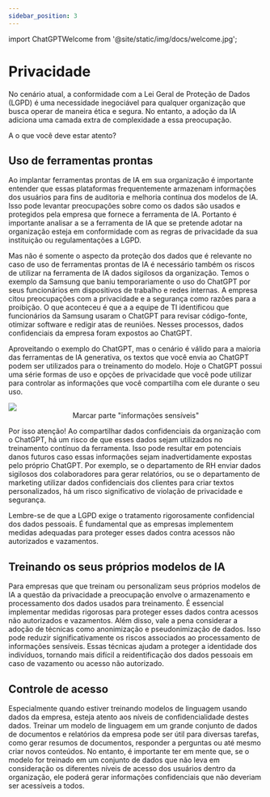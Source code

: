 ```yaml
---
sidebar_position: 3
---
```

import ChatGPTWelcome from '@site/static/img/docs/welcome.jpg';

# Privacidade
No cenário atual, a conformidade com a Lei Geral de Proteção de Dados (LGPD) é uma necessidade inegociável para qualquer organização que busca operar de maneira ética e segura. No entanto, a adoção da IA adiciona uma camada extra de complexidade a essa preocupação.

A o que você deve estar atento?

## Uso de ferramentas prontas
Ao implantar ferramentas prontas de IA em sua organização é importante entender que essas plataformas frequentemente armazenam informações dos usuários para fins de auditoria e melhoria contínua dos modelos de IA. Isso pode levantar preocupações sobre como os dados são usados e protegidos pela empresa que fornece a ferramenta de IA. Portanto é importante analisar a se a ferramenta de IA que se pretende adotar na organização  esteja em conformidade com as regras de privacidade da sua instituição ou regulamentações a LGPD.

Mas não é somente o aspecto da proteção dos dados que é relevante no caso de uso de ferramentas prontas de IA é necessário também os riscos de utilizar na ferramenta de IA dados sigilosos da organização. Temos o exemplo da Samsung que baniu temporariamente o uso do ChatGPT por seus funcionários em dispositivos de trabalho e redes internas. A empresa citou preocupações com a privacidade e a segurança como razões para a proibição. O que aconteceu é que a a equipe de TI identificou que funcionários da Samsung usaram o ChatGPT para revisar código-fonte, otimizar software e redigir atas de reuniões. Nesses processos, dados confidenciais da empresa foram expostos ao ChatGPT.

Aproveitando o exemplo do ChatGPT, mas o cenário é válido para a maioria das ferramentas de IA generativa, os textos que você envia ao ChatGPT podem ser utilizados para o treinamento do modelo. Hoje o ChatGPT possui uma série formas de uso e opções de privacidade que você pode utilizar para controlar as informações que você compartilha com ele durante o seu uso.

<img src={ChatGPTWelcome} class='img-limit' />
<center>Marcar parte "informações sensíveis"</center>

Por isso atenção! Ao compartilhar dados confidenciais da organização com o ChatGPT, há um risco de que esses dados sejam utilizados no treinamento contínuo da ferramenta. Isso pode resultar em potenciais danos futuros caso essas informações sejam inadvertidamente expostas pelo próprio ChatGPT. Por exemplo, se o departamento de RH enviar dados sigilosos dos colaboradores para gerar relatórios, ou se o departamento de marketing utilizar dados confidenciais dos clientes para criar textos personalizados, há um risco significativo de violação de privacidade e segurança.

Lembre-se de que a LGPD exige o tratamento rigorosamente confidencial dos dados pessoais. É fundamental que as empresas implementem medidas adequadas para proteger esses dados contra acessos não autorizados e vazamentos.

## Treinando os seus próprios modelos de IA
Para empresas que que treinam ou personalizam seus próprios modelos de IA a questão da privacidade a preocupação envolve o armazenamento e processamento dos dados usados para treinamento. É essencial implementar medidas rigorosas para proteger esses dados contra acessos não autorizados e vazamentos. Além disso, vale a pena considerar a adoção de técnicas como anonimização e pseudonimização de dados. Isso pode reduzir significativamente os riscos associados ao processamento de informações sensíveis. Essas técnicas ajudam a proteger a identidade dos indivíduos, tornando mais difícil a reidentificação dos dados pessoais em caso de vazamento ou acesso não autorizado.

## Controle de acesso
Especialmente quando estiver treinando modelos de linguagem usando dados da empresa, esteja atento aos níveis de confidencialidade destes dados. Treinar um modelo de linguagem em um grande conjunto de dados de documentos e relatórios da empresa pode ser útil para diversas tarefas, como gerar resumos de documentos, responder a perguntas ou até mesmo criar novos conteúdos. No entanto, é importante ter em mente que, se o modelo for treinado em um conjunto de dados que não leva em consideração os diferentes níveis de acesso dos usuários dentro da organização, ele poderá gerar informações confidenciais que não deveriam ser acessíveis a todos.